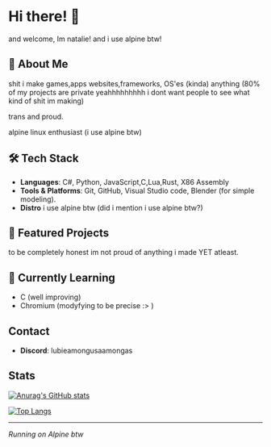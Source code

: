 # Hi there! 👋

and welcome, Im natalie! and i use alpine btw!

## 🌟 About Me

shit i make games,apps websites,frameworks, OS'es (kinda) anything (80% of my projects are private yeahhhhhhhhh i dont want people to see what kind of shit im making)

trans and proud.

alpine linux enthusiast (i use alpine btw)

## 🛠️ Tech Stack

- **Languages**: C#, Python, JavaScript,C,Lua,Rust, X86 Assembly
- **Tools & Platforms**: Git, GitHub, Visual Studio code, Blender (for simple modeling).
- **Distro** i use alpine btw (did i mention i use alpine btw?)

## 📌 Featured Projects

to be completely honest im not proud of anything i made YET atleast.

## 🌱 Currently Learning

- C (well improving)
- Chromium (modyfying to be precise :> )

## Contact

- **Discord**: lubieamongusaamongas

## Stats

[![Anurag's GitHub stats](https://github-readme-stats.vercel.app/api?username=papaj2139)](https://github.com/papaj2139/github-readme-stats)

[![Top Langs](https://github-readme-stats.vercel.app/api/top-langs/?username=papaj2139)](https://github.com/papaj2139/github-readme-stats)

---
*Running on Alpine btw*
